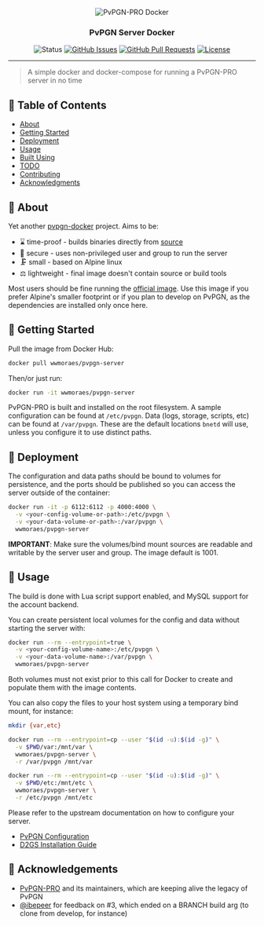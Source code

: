 <div align="center">

  ![PvPGN-PRO Docker](https://i.imgur.com/QfNbRxi.png)

### PvPGN Server Docker

![Status](https://img.shields.io/badge/status-active-success.svg)
[![GitHub Issues](https://img.shields.io/github/issues/wwmoraes/pvpgn-server-docker.svg)](https://github.com/wwmoraes/pvpgn-server-docker/issues)
[![GitHub Pull Requests](https://img.shields.io/github/issues-pr/wwmoraes/pvpgn-server-docker.svg)](https://github.com/wwmoraes/pvpgn-server-docker/pulls)
[![License](https://img.shields.io/badge/license-AL2-blue.svg)](/LICENSE)

</div>

---

> A simple docker and docker-compose for running a PvPGN-PRO server in no time

## 📝 Table of Contents

- [About](#about)
- [Getting Started](#getting_started)
- [Deployment](#deployment)
- [Usage](#usage)
- [Built Using](#built_using)
- [TODO](https://github.com/wwmoraes/pvpgn-server-docker/blob/master/TODO.md)
- [Contributing](https://github.com/wwmoraes/pvpgn-server-docker/blob/master/CONTRIBUTING.md)
- [Acknowledgments](#acknowledgement)

## 🧐 About <a name = "about"></a>

Yet another [pvpgn-docker](https://github.com/search?q=pvpgn-docker) project.
Aims to be:

- ⌛ time-proof - builds binaries directly from [source][pvpgn-server]
- 🔐 secure - uses non-privileged user and group to run the server
- 🗜 small - based on Alpine linux
- ⚖ lightweight - final image doesn't contain source or build tools

Most users should be fine running the [official image][official-image-readme].
Use this image if you prefer Alpine's smaller footprint or if you plan to develop
on PvPGN, as the dependencies are installed only once here.

[pvpgn-server]: https://github.com/pvpgn/pvpgn-server
[official-image-readme]: https://github.com/pvpgn/pvpgn-server/blob/develop/README_DOCKER.md

## 🏁 Getting Started <a name = "getting_started"></a>

Pull the image from Docker Hub:

```sh
docker pull wwmoraes/pvpgn-server
```

Then/or just run:

```sh
docker run -it wwmoraes/pvpgn-server
```

PvPGN-PRO is built and installed on the root filesystem. A sample configuration
can be found at `/etc/pvpgn`. Data (logs, storage, scripts, etc) can be found
at `/var/pvpgn`. These are the default locations `bnetd` will use, unless you
configure it to use distinct paths.

## 🚀 Deployment <a name = "deployment"></a>

The configuration and data paths should be bound to volumes for persistence, and
the ports should be published so you can access the server outside of the
container:

```sh
docker run -it -p 6112:6112 -p 4000:4000 \
  -v <your-config-volume-or-path>:/etc/pvpgn \
  -v <your-data-volume-or-path>:/var/pvpgn \
  wwmoraes/pvpgn-server
```

**IMPORTANT**: Make sure the volumes/bind mount sources are readable and
writable by the server user and group. The image default is 1001.

## 🎈 Usage <a name="usage"></a>

The build is done with Lua script support enabled, and MySQL support for the
account backend.

You can create persistent local volumes for the config and data without starting
the server with:

```sh
docker run --rm --entrypoint=true \
  -v <your-config-volume-name>:/etc/pvpgn \
  -v <your-data-volume-name>:/var/pvpgn \
  wwmoraes/pvpgn-server
```

Both volumes must not exist prior to this call for Docker to create and populate
them with the image contents.

You can also copy the files to your host system using a temporary bind mount,
for instance:

```sh
mkdir {var,etc}

docker run --rm --entrypoint=cp --user "$(id -u):$(id -g)" \
  -v $PWD/var:/mnt/var \
  wwmoraes/pvpgn-server \
  -r /var/pvpgn /mnt/var

docker run --rm --entrypoint=cp --user "$(id -u):$(id -g)" \
  -v $PWD/etc:/mnt/etc \
  wwmoraes/pvpgn-server \
  -r /etc/pvpgn /mnt/etc
```

Please refer to the upstream documentation on how to configure your server.

- [PvPGN Configuration](https://pvpgn.pro/pvpgn_installation.html)
- [D2GS Installation Guide](https://pvpgn.pro/d2gs_installation.html)

## 🎉 Acknowledgements <a name = "acknowledgement"></a>

- [PvPGN-PRO](https://github.com/pvpgn/pvpgn-server) and its maintainers, which are keeping alive the legacy of PvPGN
- [@ibepeer](https://github.com/ibepeer) for feedback on #3, which ended on a BRANCH build arg (to clone from develop, for instance)
